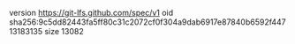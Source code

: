 version https://git-lfs.github.com/spec/v1
oid sha256:9c5dd82443fa5ff80c31c2072cf0f304a9dab6917e87840b6592f44713183135
size 13082
